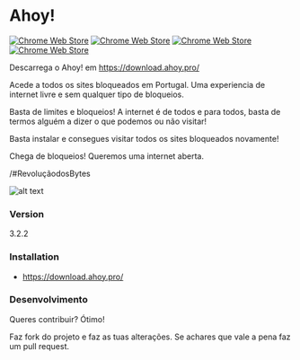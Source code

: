 # Ahoy!

[![Chrome Web Store](https://img.shields.io/chrome-web-store/v/ljighgeflmhnpljodhpcifcojkpancpm.svg?maxAge=2592000)](https://chrome.google.com/webstore/detail/ahoy/ljighgeflmhnpljodhpcifcojkpancpm)
[![Chrome Web Store](https://img.shields.io/chrome-web-store/d/ljighgeflmhnpljodhpcifcojkpancpm.svg?maxAge=2592000)](https://chrome.google.com/webstore/detail/ahoy/ljighgeflmhnpljodhpcifcojkpancpm)
[![Chrome Web Store](https://img.shields.io/chrome-web-store/rating/ljighgeflmhnpljodhpcifcojkpancpm.svg?maxAge=2592000)](https://chrome.google.com/webstore/detail/ahoy/ljighgeflmhnpljodhpcifcojkpancpm)
[![Chrome Web Store](https://img.shields.io/chrome-web-store/rating-count/ljighgeflmhnpljodhpcifcojkpancpm.svg?maxAge=2592000)](https://chrome.google.com/webstore/detail/ahoy/ljighgeflmhnpljodhpcifcojkpancpm)

Descarrega o Ahoy! em https://download.ahoy.pro/

Acede a todos os sites bloqueados em Portugal. Uma experiencia de internet livre e sem qualquer tipo de bloqueios.

Basta de limites e bloqueios! A internet é de todos e para todos, basta de termos alguém a dizer o que podemos ou não visitar!

Basta instalar e consegues visitar todos os sites bloqueados novamente!

Chega de bloqueios! Queremos uma internet aberta.

/#RevoluçãodosBytes

![alt text](http://rafaelalmeida.pt/rdb.png "Ahoy!")

### Version
3.2.2

### Installation

- https://download.ahoy.pro/

### Desenvolvimento

Queres contribuir? Ótimo!

Faz fork do projeto e faz as tuas alterações. Se achares que vale a pena faz um pull request.
